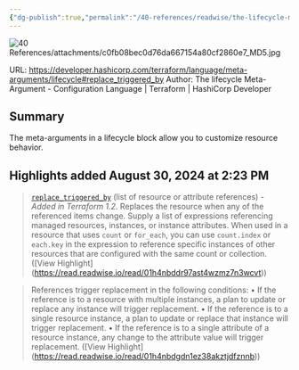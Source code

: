 ```yaml
---
{"dg-publish":true,"permalink":"/40-references/readwise/the-lifecycle-meta-argument/","tags":["rw/articles"]}
---
```


![40 References/attachments/c0fb08bec0d76da667154a80cf2860e7_MD5.jpg](/img/user/40%20References/attachments/c0fb08bec0d76da667154a80cf2860e7_MD5.jpg)
  
URL: https://developer.hashicorp.com/terraform/language/meta-arguments/lifecycle#replace_triggered_by
Author: The lifecycle Meta-Argument - Configuration Language | Terraform | HashiCorp Developer

## Summary

The meta-arguments in a lifecycle block allow you to customize resource behavior.

## Highlights added August 30, 2024 at 2:23 PM
>[`replace_triggered_by`](https://developer.hashicorp.com/terraform/language/meta-arguments/lifecycle#replace_triggered_by) (list of resource or attribute references) - *Added in Terraform 1.2.* Replaces the resource when any of the referenced items change. Supply a list of expressions referencing managed resources, instances, or instance attributes. When used in a resource that uses `count` or `for_each`, you can use `count.index` or `each.key` in the expression to reference specific instances of other resources that are configured with the same count or collection. ([View Highlight] (https://read.readwise.io/read/01h4nbddr97ast4wzmz7n3wcvt))


>References trigger replacement in the following conditions:
>• If the reference is to a resource with multiple instances, a plan to update or replace any instance will trigger replacement.
>• If the reference is to a single resource instance, a plan to update or replace that instance will trigger replacement.
>• If the reference is to a single attribute of a resource instance, any change to the attribute value will trigger replacement. ([View Highlight] (https://read.readwise.io/read/01h4nbdgdn1ez38akztjdfznnb))


